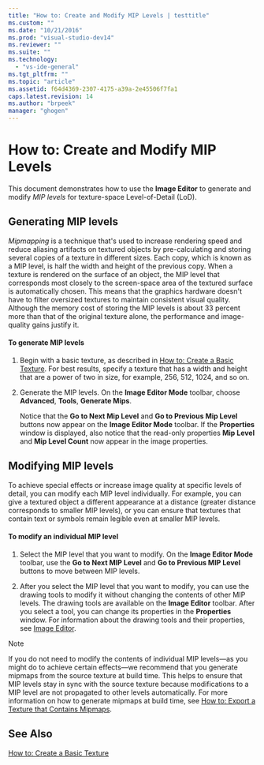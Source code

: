 ```yaml
---
title: "How to: Create and Modify MIP Levels | testtitle"
ms.custom: ""
ms.date: "10/21/2016"
ms.prod: "visual-studio-dev14"
ms.reviewer: ""
ms.suite: ""
ms.technology: 
  - "vs-ide-general"
ms.tgt_pltfrm: ""
ms.topic: "article"
ms.assetid: f64d4369-2307-4175-a39a-2e45506f7fa1
caps.latest.revision: 14
ms.author: "brpeek"
manager: "ghogen"
---
```

# How to: Create and Modify MIP Levels
This document demonstrates how to use the **Image Editor** to generate and modify *MIP levels* for texture-space Level-of-Detail (LoD).  
  
## Generating MIP levels  
 *Mipmapping* is a technique that's used to increase rendering speed and reduce aliasing artifacts on textured objects by pre-calculating and storing several copies of a texture in different sizes. Each copy, which is known as a MIP level, is half the width and height of the previous copy. When a texture is rendered on the surface of an object, the MIP level that corresponds most closely to the screen-space area of the textured surface is automatically chosen. This means that the graphics hardware doesn't have to filter oversized textures to maintain consistent visual quality. Although the memory cost of storing the MIP levels is about 33 percent more than that of the original texture alone, the performance and image-quality gains justify it.  
  
#### To generate MIP levels  
  
1.  Begin with a basic texture, as described in [How to: Create a Basic Texture](../designers/how-to--create-a-basic-texture.md). For best results, specify a texture that has a width and height that are a power of two in size, for example, 256, 512, 1024, and so on.  
  
2.  Generate the MIP levels. On the **Image Editor Mode** toolbar, choose **Advanced**, **Tools**, **Generate Mips**.  
  
     Notice that the **Go to Next Mip Level** and **Go to Previous Mip Level** buttons now appear on the **Image Editor Mode** toolbar. If the **Properties** window is displayed, also notice that the read-only properties **Mip Level** and **Mip Level Count** now appear in the image properties.  
  
## Modifying MIP levels  
 To achieve special effects or increase image quality at specific levels of detail, you can modify each MIP level individually. For example, you can give a textured object a different appearance at a distance (greater distance corresponds to smaller MIP levels), or you can ensure that textures that contain text or symbols remain legible even at smaller MIP levels.  
  
#### To modify an individual MIP level  
  
1.  Select the MIP level that you want to modify. On the **Image Editor Mode** toolbar, use the **Go to Next MIP Level** and **Go to Previous MIP Level** buttons to move between MIP levels.  
  
2.  After you select the MIP level that you want to modify, you can use the drawing tools to modify it without changing the contents of other MIP levels. The drawing tools are available on the **Image Editor** toolbar. After you select a tool, you can change its properties in the **Properties** window. For information about the drawing tools and their properties, see [Image Editor](../designers/image-editor.md).  
  
> [!NOTE]
>  If you do not need to modify the contents of individual MIP levels—as you might do to achieve certain effects—we recommend that you generate mipmaps from the source texture at build time. This helps to ensure that MIP levels stay in sync with the source texture because modifications to a MIP level are not propagated to other levels automatically. For more information on how to generate mipmaps at build time, see [How to: Export a Texture that Contains Mipmaps](../designers/how-to--export-a-texture-that-contains-mipmaps.md).  
  
## See Also  
 [How to: Create a Basic Texture](../designers/how-to--create-a-basic-texture.md)